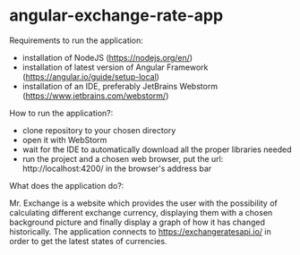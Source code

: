 # angular-exchange-rate-app
Requirements to run the application:
- installation of NodeJS (https://nodejs.org/en/)
- installation of latest version of Angular Framework (https://angular.io/guide/setup-local)
- installation of an IDE, preferably JetBrains Webstorm (https://www.jetbrains.com/webstorm/)

How to run the application?:
- clone repository to your chosen directory
- open it with WebStorm
- wait for the IDE to automatically download all the proper libraries needed
- run the project and a chosen web browser, put the url: http://localhost:4200/ in the browser's address bar

What does the application do?:

Mr. Exchange is a website which provides the user with the possibility of calculating different exchange currency, displaying them with a chosen background picture and finally display a graph of how it has changed historically. The application connects to https://exchangeratesapi.io/ in order to get the latest states of currencies. 
